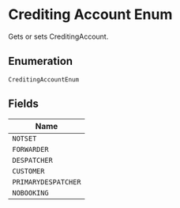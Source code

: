 
# Crediting Account Enum

Gets or sets CreditingAccount.

## Enumeration

`CreditingAccountEnum`

## Fields

| Name |
|  --- |
| `NOTSET` |
| `FORWARDER` |
| `DESPATCHER` |
| `CUSTOMER` |
| `PRIMARYDESPATCHER` |
| `NOBOOKING` |

